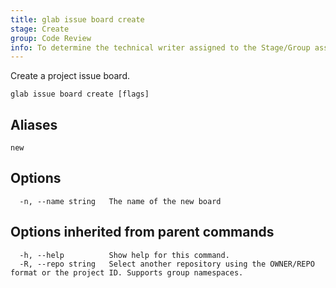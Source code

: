 ```yaml
---
title: glab issue board create
stage: Create
group: Code Review
info: To determine the technical writer assigned to the Stage/Group associated with this page, see https://about.gitlab.com/handbook/product/ux/technical-writing/#assignments
---
```


<!--
This documentation is auto generated by a script.
Please do not edit this file directly. Run `make gen-docs` instead.
-->

Create a project issue board.

```plaintext
glab issue board create [flags]
```

## Aliases

```plaintext
new
```

## Options

```plaintext
  -n, --name string   The name of the new board
```

## Options inherited from parent commands

```plaintext
  -h, --help          Show help for this command.
  -R, --repo string   Select another repository using the OWNER/REPO format or the project ID. Supports group namespaces.
```
